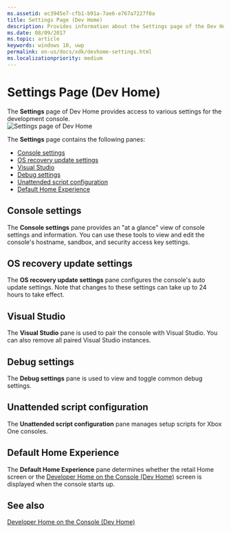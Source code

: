 ```yaml
---
ms.assetid: ec3945e7-cfb1-b91a-7ae6-e767a7227f8a
title: Settings Page (Dev Home)
description: Provides information about the Settings page of the Dev Home app for Xbox One.
ms.date: 08/09/2017
ms.topic: article
keywords: windows 10, uwp
permalink: en-us/docs/xdk/devhome-settings.html
ms.localizationpriority: medium
---
```

# Settings Page (Dev Home)
   
  
The **Settings** page of Dev Home provides access to various settings for the development console.   
 ![Settings page of Dev Home](images/devhome_settings.png)   
  
The **Settings** page contains the following panes:   
 
   *  [Console settings](#ID4EEB)  
   *  [OS recovery update settings](#ID4EOB)  
   *  [Visual Studio](#ID4EYB)  
   *  [Debug settings](#ID4ECC)  
   *  [Unattended script configuration](#ID4EMC)  
   *  [Default Home Experience](#ID4E3C)  

 
<a id="ID4EEB"></a>

   

## Console settings  
   
  
The **Console settings** pane provides an "at a glance" view of console settings and information. You can use these tools to view and edit the console's hostname, sandbox, and security access key settings.   
  
<a id="ID4EOB"></a>

   

## OS recovery update settings  
   
  
The **OS recovery update settings** pane configures the console's auto update settings. Note that changes to these settings can take up to 24 hours to take effect.   
  
<a id="ID4EYB"></a>

   

## Visual Studio  
   
  
The **Visual Studio** pane is used to pair the console with Visual Studio. You can also remove all paired Visual Studio instances.   
  
<a id="ID4ECC"></a>

   

## Debug settings  
   
  
The **Debug settings** pane is used to view and toggle common debug settings.   
  
<a id="ID4EMC"></a>

   

## Unattended script configuration  
   
  
The **Unattended script configuration** pane manages setup scripts for Xbox One consoles.   
  
<a id="ID4E3C"></a>

   

## Default Home Experience  
   
  
The **Default Home Experience** pane determines whether the retail Home screen or the [Developer Home on the Console (Dev Home)](dev-home.md) screen is displayed when the console starts up.   
  
<a id="ID4EJD"></a>

   

## See also  
 [Developer Home on the Console (Dev Home)](dev-home.md)

  